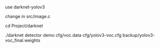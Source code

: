 use darknet-yolov3


change in src/image.c


cd Project/darknet


./darknet detector demo cfg/voc.data cfg/yolov3-voc.cfg backup/yolov3-voc_final.weights
